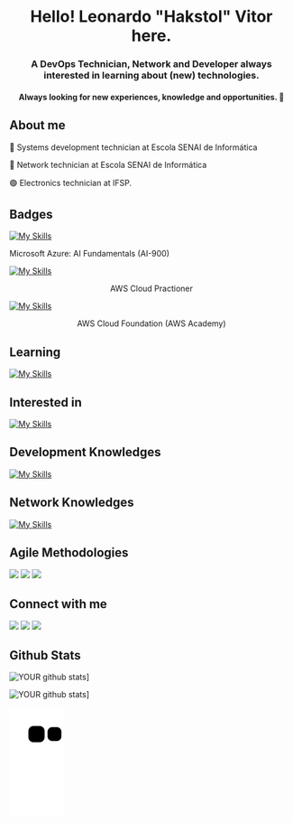 <h1 align="center">Hello! Leonardo "Hakstol" Vitor here.</h1>

<h3 align="center">A DevOps Technician, Network and Developer always interested in learning about (new) technologies.</h3>

<h4 align="center" >Always looking for new experiences, knowledge and opportunities. 📌</h4>

<h2 align="left">About me </h2>

<p>🔴 Systems development technician at Escola SENAI de Informática</p>
<p>🔴 Network technician at Escola SENAI de Informática</p>
<p>🟢 Electronics technician at IFSP.</p>

<h2 align="left">Badges</h2>

[![My Skills](https://skills.thijs.gg/icons?i=azure)](https://skills.thijs.gg) <p>Microsoft Azure: AI Fundamentals (AI-900)</p>

[![My Skills](https://skills.thijs.gg/icons?i=aws)](https://skills.thijs.gg) <p align="center">AWS Cloud Practioner</p>

[![My Skills](https://skills.thijs.gg/icons?i=aws)](https://skills.thijs.gg) <p align="center">AWS Cloud Foundation (AWS Academy)</p>

<h2 align="left">Learning</h2>

[![My Skills](https://skills.thijs.gg/icons?i=docker,kubernetes,nginx,azure,aws)](https://skills.thijs.gg)

<h2 align="left">Interested in</h2>

[![My Skills](https://skills.thijs.gg/icons?i=angular,dart,flutter,gcp,kotlin,nextjs,vue,ansible,gitlab)](https://skills.thijs.gg)
 
<h2 align="left">Development Knowledges</h2>
 
[![My Skills](https://skills.thijs.gg/icons?i=react,dotnet,mongodb,cs,js,fastapi,py,git,github)](https://skills.thijs.gg)


<h2 align="left">Network Knowledges</h2>

[![My Skills](https://skills.thijs.gg/icons?i=aws,azure,grafana,linux,jenkins,wordpress,docker,kubernetes,bash,vercel,vim)](https://skills.thijs.gg)

<h2 align="left">Agile Methodologies</h2>

<a><img src="https://img.shields.io/badge/Azure_DevOps-0078D7?style=for-the-badge&logo=azure-devops&logoColor=white"/></a> <a><img src="https://img.shields.io/badge/Trello-0052CC?style=for-the-badge&logo=trello&logoColor=white" /></a> <a><img src="https://img.shields.io/badge/Miro-050038?style=for-the-badge&logo=Miro&logoColor=white" /></a>

<h2 align="left">Connect with me</h2>

<a href="https://www.linkedin.com/in/leonardo-vitor-1476a31a2/" target="blank"><img src="https://img.shields.io/badge/LinkedIn-0077B5?style=for-the-badge&logo=linkedin&logoColor=white" /></a> <a href="https://pt.stackoverflow.com/users/195701/leonardo-vitor" target="blank"><img src="https://img.shields.io/badge/Stack_Overflow-FE7A16?style=for-the-badge&logo=stack-overflow&logoColor=white" /></a> <a href="https://www.instagram.com/hakst0l/" target="blank"><img src="https://img.shields.io/badge/Instagram-E4405F?style=for-the-badge&logo=instagram&logoColor=white" /></a>

<h2 align="left">Github Stats</h2>

![YOUR github stats](https://github-readme-stats.vercel.app/api?username=hakstol&theme=dark)]

![YOUR github stats](https://github-readme-stats.vercel.app/api/top-langs/?username=hakstol&hide=html&layout=compact&theme=dark)]

![Snake animation](https://github.com/rafaballerini/rafaballerini/blob/output/github-contribution-grid-snake.svg)
